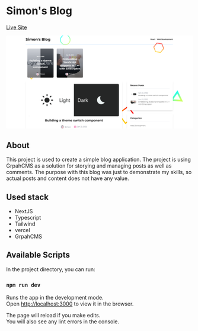 # Simon's Blog

[Live Site](https://blog-simonbucko.vercel.app/)

<img src="https://github.com/simonbucko/blog/blob/main/assets/projectPic.png?raw=true" alt="subscribe app"/>

## About

This project is used to create a simple blog application. The project is using GrpahCMS as a solution for storying and managing posts as well as comments. The purpose with this blog was just to demonstrate my skills, so actual posts and content does not have any value.

## Used stack

- NextJS
- Typescript
- Tailwind
- vercel
- GrpahCMS

## Available Scripts

In the project directory, you can run:

### `npm run dev`

Runs the app in the development mode.\
Open [http://localhost:3000](http://localhost:3000) to view it in the browser.

The page will reload if you make edits.\
You will also see any lint errors in the console.
